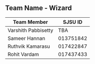 ## Team Name - Wizard

| Team Member| SJSU ID |
| --- | --- |
| Varshith Pabbisetty | TBA |
| Sameer Hannan | 013751842 |
| Ruthvik Kamarasu | 017422847 |
| Rohit Vardam | 017437433 |
